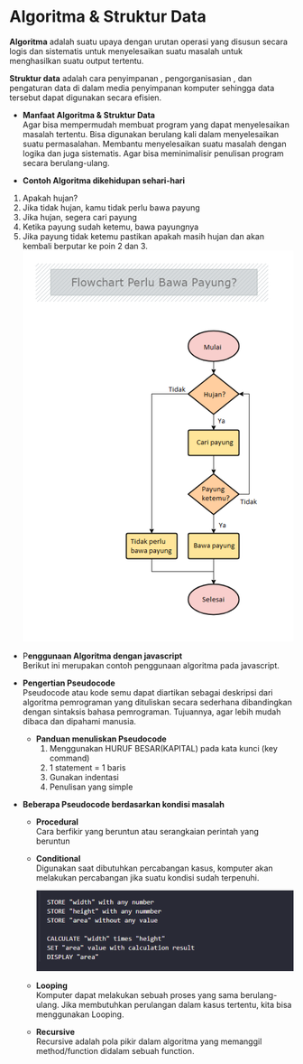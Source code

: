 # Algoritma & Struktur Data

**Algoritma** adalah suatu upaya dengan urutan operasi yang disusun secara logis dan sistematis untuk menyelesaikan suatu masalah untuk menghasilkan suatu output tertentu.

**Struktur data** adalah cara penyimpanan , pengorganisasian , dan pengaturan data di dalam media penyimpanan komputer sehingga data tersebut dapat digunakan secara efisien.

- **Manfaat Algoritma & Struktur Data**<br>
 Agar bisa mempermudah membuat program yang dapat menyelesaikan masalah tertentu. Bisa digunakan berulang kali dalam menyelesaikan suatu permasalahan. Membantu menyelesaikan suatu masalah dengan logika dan juga sistematis. Agar bisa meminimalisir penulisan program secara berulang-ulang.

 - **Contoh Algoritma dikehidupan sehari-hari**<br>
 1. Apakah hujan?
 2. Jika tidak hujan, kamu tidak perlu bawa payung
 3. Jika hujan, segera cari payung
 4. Ketika payung sudah ketemu, bawa payungnya
 5. Jika payung tidak ketemu pastikan apakah masih hujan dan akan kembali berputar ke poin 2 dan 3.
 ![flowchart](flowchart-algoritma.png)

 - P**enggunaan Algoritma dengan javascript**<br>
 Berikut ini merupakan contoh penggunaan algoritma pada javascript.<br>

- **Pengertian Pseudocode**<br>
Pseudocode atau kode semu dapat diartikan sebagai deskripsi dari algoritma pemrograman yang dituliskan secara sederhana dibandingkan dengan sintaksis bahasa pemrograman. Tujuannya, agar lebih mudah dibaca dan dipahami manusia.

  - **Panduan menuliskan Pseudocode**<br>
    1. Menggunakan HURUF BESAR(KAPITAL) pada kata kunci (key command)
    2. 1 statement = 1 baris
    3. Gunakan indentasi
    4. Penulisan yang simple

- **Beberapa Pseudocode berdasarkan kondisi masalah**<br>
  - **Procedural**<br>
  Cara berfikir yang beruntun atau serangkaian perintah yang beruntun
  - **Conditional**<br>
  Digunakan saat dibutuhkan percabangan kasus, komputer akan melakukan percabangan jika suatu kondisi sudah terpenuhi.<br>

     ![procedural](procedural.png)<br>
  - **Looping**<br>
  Komputer dapat melakukan sebuah proses yang sama berulang-ulang. Jika membutuhkan perulangan dalam kasus tertentu, kita bisa menggunakan Looping.<br>
  - **Recursive**<br>
  Recursive adalah pola pikir dalam algoritma yang memanggil method/function didalam sebuah function.